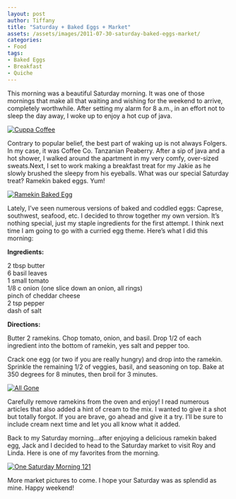 ```yaml
---
layout: post
author: Tiffany
title: "Saturday + Baked Eggs + Market"
assets: /assets/images/2011-07-30-saturday-baked-eggs-market/
categories: 
- Food
tags: 
- Baked Eggs
- Breakfast
- Quiche
---
```


This morning was a beautiful Saturday morning. It was one of those mornings that make all that waiting and wishing for the weekend to arrive, completely worthwhile. After setting my alarm for 8 a.m., in an effort not to sleep the day away, I woke up to enjoy a hot cup of java.

[![](jekyll_uploads/2011/07/One-Saturday-Morning-060-575x458.jpg "Cuppa Coffee")](http://www.sweetpeonies.com/2011/07/saturday-baked-eggs-market/one-saturday-morning-060/)

Contrary to popular belief, the best part of waking up is not always Folgers. In my case, it was Coffee Co. Tanzanian Peaberry. After a sip of java and a hot shower, I walked around the apartment in my very comfy, over-sized sweats.Next, I set to work making a breakfast treat for my Jakie as he slowly brushed the sleepy from his eyeballs. What was our special Saturday treat? Ramekin baked eggs. Yum!

[![](jekyll_uploads/2011/07/One-Saturday-Morning-102-575x381.jpg "Ramekin Baked Egg")](http://www.sweetpeonies.com/2011/07/saturday-baked-eggs-market/one-saturday-morning-102/)

Lately, I’ve seen numerous versions of baked and coddled eggs: Caprese, southwest, seafood, etc. I decided to throw together my own version. It’s nothing special, just my staple ingredients for the first attempt. I think next time I am going to go with a curried egg theme. Here’s what I did this morning:

**Ingredients:**

2 tbsp butter  
6 basil leaves  
1 small tomato  
1/8 c onion (one slice down an onion, all rings)  
pinch of cheddar cheese  
2 tsp pepper  
dash of salt

**Directions:**

Butter 2 ramekins. Chop tomato, onion, and basil. Drop 1/2 of each ingredient into the bottom of ramekin, yes salt and pepper too.

Crack one egg (or two if you are really hungry) and drop into the ramekin. Sprinkle the remaining 1/2 of veggies, basil, and seasoning on top. Bake at 350 degrees for 8 minutes, then broil for 3 minutes.

[![](jekyll_uploads/2011/07/One-Saturday-Morning-104-575x381.jpg "All Gone")](http://www.sweetpeonies.com/2011/07/saturday-baked-eggs-market/one-saturday-morning-104/)

Carefully remove ramekins from the oven and enjoy! I read numerous articles that also added a hint of cream to the mix. I wanted to give it a shot but totally forgot. If you are brave, go ahead and give it a try. I’ll be sure to include cream next time and let you all know what it added.

Back to my Saturday morning…after enjoying a delicious ramekin baked egg, Jack and I decided to head to the Saturday market to visit Roy and Linda. Here is one of my favorites from the morning.

[![](jekyll_uploads/2011/07/One-Saturday-Morning-121-325x604.jpg "One Saturday Morning 121")](http://www.sweetpeonies.com/2011/07/saturday-baked-eggs-market/one-saturday-morning-121/)

More market pictures to come. I hope your Saturday was as splendid as mine. Happy weekend!